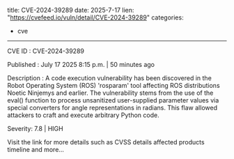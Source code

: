  
title: CVE-2024-39289
date: 2025-7-17
lien: "https://cvefeed.io/vuln/detail/CVE-2024-39289"
categories:
  - cve
---

CVE ID : CVE-2024-39289

Published :  July 17
2025
8:15 p.m. | 50 minutes ago

Description : A code execution vulnerability has been discovered in the Robot Operating System (ROS) 'rosparam' tool
affecting ROS distributions Noetic Ninjemys and earlier. The vulnerability stems from the use of the eval() function to process unsanitized
user-supplied parameter values via special converters for angle representations in radians. This flaw allowed attackers to craft and execute arbitrary Python code.

Severity: 7.8 | HIGH

Visit the link for more details
such as CVSS details
affected products
timeline
and more...
